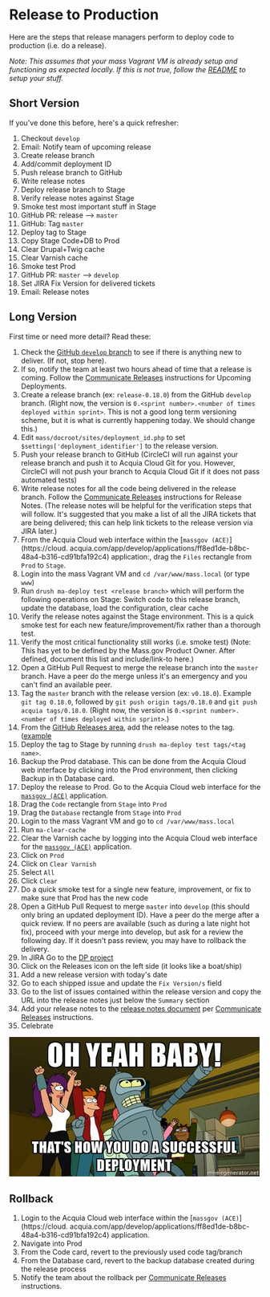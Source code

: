# Release to Production

Here are the steps that release managers perform to deploy code to production (i.e. do a release).

_Note: This assumes that your mass Vagrant VM is already setup and functioning as expected locally. If this is not true, follow the [README](../README.md) to setup your stuff._

## Short Version

If you've done this before, here's a quick refresher:

1. Checkout `develop`
1. Email: Notify team of upcoming release
1. Create release branch
1. Add/commit deployment ID
1. Push release branch to GitHub
1. Write release notes
1. Deploy release branch to Stage
1. Verify release notes against Stage
1. Smoke test most important stuff in Stage
1. GitHub PR: release --> `master`
1. GitHub: Tag `master`
1. Deploy tag to Stage
1. Copy Stage Code+DB to Prod
1. Clear Drupal+Twig cache
1. Clear Varnish cache
1. Smoke test Prod
1. GitHub PR: `master` --> `develop`
1. Set JIRA Fix Version for delivered tickets
1. Email: Release notes

## Long Version

First time or need more detail? Read these:

1. Check the [GitHub `develop` branch](https://github.com/massgov/mass/commits/develop) to see if there is anything new to deliver. (If not, stop here).
1. If so, notify the team at least two hours ahead of time that a release is coming. Follow the [Communicate Releases](https://wiki.state.ma.us/display/massgovredesign/Communicating+Releases) instructions for Upcoming Deployments.
1. Create a release branch (ex: `release-0.18.0`) from the GitHub `develop` branch. (Right now, the version is `0.<sprint number>.<number of times deployed within sprint>`. This is not a good long term versioning scheme, but it is what is currently happening today. We should change this.)
1. Edit `mass/docroot/sites/deployment_id.php` to set `$settings['deployment_identifier']` to the release version.
1. Push your release branch to GitHub (CircleCI will run against your release branch and push it to Acquia Cloud Git for you. However, CircleCI will not push your branch to Acquia Cloud Git if it does not pass automated tests)
1. Write release notes for all the code being delivered in the release branch. Follow the [Communicate Releases](https://wiki.state.ma.us/display/massgovredesign/Communicating+Releases) instructions for Release Notes. (The release notes will be helpful for the verification steps that will follow. It's suggested that you make a list of all the JIRA tickets that are being delivered; this can help link tickets to the release version via JIRA later.)
1. From the Acquia Cloud web interface within the [`massgov (ACE)`](https://cloud. acquia.com/app/develop/applications/ff8ed1de-b8bc-48a4-b316-cd91bfa192c4) application:, drag the `Files` rectangle from `Prod` to `Stage`.
1. Login into the mass Vagrant VM and `cd /var/www/mass.local` (or type `www`)
1. Run `drush ma-deploy test <release branch>` which will perform the following operations on Stage: Switch code to this release branch, update the database, load the configuration, clear cache
1. Verify the release notes against the Stage environment. This is a quick smoke test for each new feature/improvement/fix rather than a thorough test.
1. Verify the most critical functionality still works (i.e. smoke test) (Note: This has yet to be defined by the Mass.gov Product Owner. After defined, document this list and include/link-to here.)
1. Open a GitHub Pull Request to merge the release branch into the `master` branch. Have a peer do the merge unless it's an emergency and you can't find an available peer.
1. Tag the `master` branch with the release version (ex: `v0.18.0`). Example `git tag 0.18.0`, followed by `git push origin tags/0.18.0` and `git push acquia tags/0.18.0`. (Right now, the version is `0.<sprint number>.<number of times deployed within sprint>`.)
1. From the [GitHub Releases area](https://github.com/massgov/mass/releases), add the release notes to the tag. ([example](https://github.com/massgov/mass/releases/tag/0.17.1)
1. Deploy the tag to Stage by running `drush ma-deploy test tags/<tag name>`.
1. Backup the Prod database. This can be done from the Acquia Cloud web interface by clicking into the Prod environment, then clicking Backup in th Database card.
1. Deploy the release to Prod. Go to the Acquia Cloud web interface for the [`massgov (ACE)`](https://cloud.acquia.com/app/develop/applications/ff8ed1de-b8bc-48a4-b316-cd91bfa192c4) application.
1. Drag the `Code` rectangle from `Stage` into `Prod`
1. Drag the `Database` rectangle from `Stage` into `Prod`
1. Login to the mass Vagrant VM and go to `cd /var/www/mass.local`
1. Run `ma-clear-cache`
1. Clear the Varnish cache by logging into the Acquia Cloud web interface for the [`massgov (ACE)`](https://cloud.acquia.com/app/develop/applications/ff8ed1de-b8bc-48a4-b316-cd91bfa192c4) application.
1. Click on `Prod`
1. Click on `Clear Varnish`
1. Select `All`
1. Click `Clear`
1. Do a quick smoke test for a single new feature, improvement, or fix to make sure that Prod has the new code
1. Open a GitHub Pull Request to merge `master` into `develop` (this should only bring an updated deployment ID). Have a peer do the merge after a quick review. If no peers are available (such as during a late night hot fix), proceed with your merge into develop, but ask for a review the following day. If it doesn't pass review, you may have to rollback the delivery.
1. In JIRA Go to the [DP project](https://jira.state.ma.us/projects/DP/)
1. Click on the Releases icon on the left side (it looks like a boat/ship)
1. Add a new release version with today's date
1. Go to each shipped issue and update the `Fix Version/s` field
1. Go to the list of issues contained within the release version and copy the URL into the release notes just below the `Summary` section
1. Add your release notes to the [release notes document](https://docs.google.com/document/d/1IWsq4kVqQvUUcVNLvhD5fae0SIgQxKOm5NWbiqaDPIk/edit#heading=h.2oblvp1y124h) per [Communicate Releases](https://wiki.state.ma.us/display/massgovredesign/Communicating+Releases) instructions.
1. Celebrate

![successful deployment](assets/successful_deployment.jpg)

## Rollback

1. Login to the Acquia Cloud web interface within the [`massgov (ACE)`](https://cloud. acquia.com/app/develop/applications/ff8ed1de-b8bc-48a4-b316-cd91bfa192c4) application.
1. Navigate into Prod
1. From the Code card, revert to the previously used code tag/branch
1. From the Database card, revert to the backup database created during the release process
1. Notify the team about the rollback per [Communicate Releases](https://wiki.state.ma.us/display/massgovredesign/Communicating+Releases) instructions.

